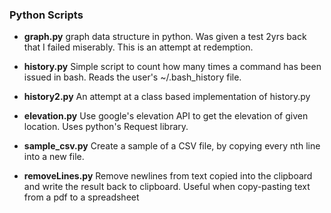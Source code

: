 ### Python Scripts

- **graph.py**
  graph data structure in python. Was given a test 2yrs back that I failed miserably. This is an attempt at redemption.

- **history.py**
  Simple script to count how many times a command has been issued in bash. Reads the user's ~/.bash_history file.

- **history2.py**
  An attempt at a class based implementation of history.py

- **elevation.py**
  Use google's elevation API to get the elevation of given location. Uses python's Request library.

- **sample_csv.py**
  Create a sample of a CSV file, by copying every nth line into a new file.

- **removeLines.py**
  Remove newlines from text copied into the clipboard and write the result back to clipboard. Useful when copy-pasting text from a pdf to a spreadsheet
